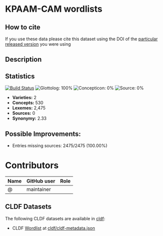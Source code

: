 # KPAAM-CAM wordlists

## How to cite

If you use these data please cite
this dataset using the DOI of the [particular released version](../../releases/) you were using

## Description


## Statistics


[![Build Status](https://travis-ci.org/kpaam-cam/wordlists.svg?branch=master)](https://travis-ci.org/kpaam-cam/wordlists)
![Glottolog: 100%](https://img.shields.io/badge/Glottolog-100%25-brightgreen.svg "Glottolog: 100%")
![Concepticon: 0%](https://img.shields.io/badge/Concepticon-0%25-red.svg "Concepticon: 0%")
![Source: 0%](https://img.shields.io/badge/Source-0%25-red.svg "Source: 0%")

- **Varieties:** 2
- **Concepts:** 530
- **Lexemes:** 2,475
- **Sources:** 0
- **Synonymy:** 2.33

## Possible Improvements:



- Entries missing sources: 2475/2475 (100.00%)

# Contributors

Name | GitHub user | Role
--- | --- | ---
 | @ | maintainer




## CLDF Datasets

The following CLDF datasets are available in [cldf](cldf):

- CLDF [Wordlist](https://github.com/cldf/cldf/tree/master/modules/Wordlist) at [cldf/cldf-metadata.json](cldf/cldf-metadata.json)